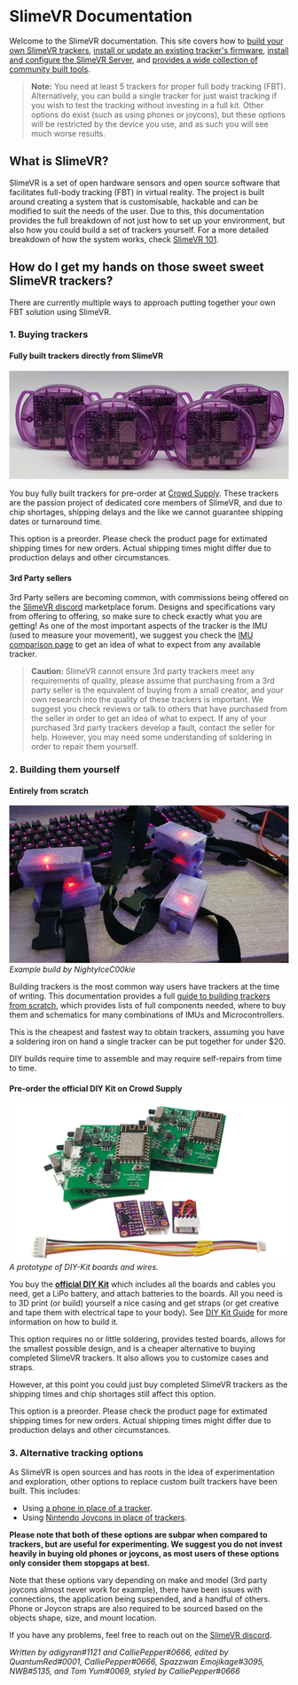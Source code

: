 # SlimeVR Documentation

Welcome to the SlimeVR documentation. This site covers how to [build your own SlimeVR trackers](diy/index.html), [install or update an existing tracker's firmware](firmware/index.html), [install and configure the SlimeVR Server](server/index.html), and [provides a wide collection of community built tools](tools/index.html).

> **Note:** You need at least 5 trackers for proper full body tracking (FBT). Alternatively, you can build a single tracker for just waist tracking if you wish to test the tracking without investing in a full kit. Other options do exist (such as using phones or joycons), but these options will be restricted by the device you use, and as such you will see much worse results.

## What is SlimeVR?

SlimeVR is a set of open hardware sensors and open source software that facilitates full-body tracking (FBT) in virtual reality. The project is built around creating a system that is customisable, hackable and can be modified to suit the needs of the user. Due to this, this documentation provides the full breakdown of not just how to set up your environment, but also how you could build a set of trackers yourself. For a more detailed breakdown of how the system works, check [SlimeVR 101](slimevr101.html).

## How do I get my hands on those sweet sweet SlimeVR trackers?

There are currently multiple ways to approach putting together your own FBT solution using SlimeVR.

### 1. Buying trackers

#### Fully built trackers directly from SlimeVR

![Slime Trackers](assets/img/slimeVRTrackers.jpg)

You buy fully built trackers for pre-order at [Crowd Supply](https://www.crowdsupply.com/slimevr/slimevr-full-body-tracker). These trackers are the passion project of dedicated core members of SlimeVR, and due to chip shortages, shipping delays and the like we cannot guarantee shipping dates or turnaround time.

This option is a preorder. Please check the product page for extimated shipping times for new orders. Actual shipping times might differ due to production delays and other circumstances.

#### 3rd Party sellers

3rd Party sellers are becoming common, with commissions being offered on the [SlimeVR discord](https://discord.gg/SlimeVR) marketplace forum. Designs and specifications vary from offering to offering, so make sure to check exactly what you are getting! As one of the most important aspects of the tracker is the IMU (used to measure your movement), we suggest you check the [IMU comparison page](diy/imu-comparison.html) to get an idea of what to expect from any available tracker.

> **Caution:** SlimeVR cannot ensure 3rd party trackers meet any requirements of quality, please assume that purchasing from a 3rd party seller is the equivalent of buying from a small creator, and your own research into the quality of these trackers is important. We suggest you check reviews or talk to others that have purchased from the seller in order to get an idea of what to expect. If any of your purchased 3rd party trackers develop a fault, contact the seller for help. However, you may need some understanding of soldering in order to repair them yourself.

### 2. Building them yourself

#### Entirely from scratch

![Example DIY build](assets/img/exampleBuild.jpg)<br>
*Example build by NightyIceC00kie*

Building trackers is the most common way users have trackers at the time of writing. This documentation provides a full [guide to building trackers from scratch](diy/index.html), which provides lists of full components needed, where to buy them and schematics for many combinations of IMUs and Microcontrollers.

This is the cheapest and fastest way to obtain trackers, assuming you have a soldering iron on hand a single tracker can be put together for under $20. 

DIY builds require time to assemble and may require self-repairs from time to time.

#### Pre-order the official DIY Kit on Crowd Supply

![DIY kit](assets/img/diyKit.jpg)<br>
*A prototype of DIY-Kit boards and wires.*

You buy the [**official DIY Kit**](https://www.crowdsupply.com/slimevr/slimevr-full-body-tracker) which includes all the boards and cables you need, get a LiPo battery, and attach batteries to the boards. All you need is to 3D print (or build) yourself a nice casing and get straps (or get creative and tape them with electrical tape to your body). See [DIY Kit Guide](/diy_kit_guide.html) for more information on how to build it.

This option requires no or little soldering, provides tested boards, allows for the smallest possible design, and is a cheaper alternative to buying completed SlimeVR trackers. It also allows you to customize cases and straps.

However, at this point you could just buy completed SlimeVR trackers as the shipping times and chip shortages still affect this option. 

This option is a preorder. Please check the product page for extimated shipping times for new orders. Actual shipping times might differ due to production delays and other circumstances.

### 3. Alternative tracking options

As SlimeVR is open sources and has roots in the idea of experimentation and exploration, other options to replace custom built trackers have been built. This includes:

- Using [a phone in place of a tracker](tools/owoTrack.md).
- Using [Nintendo Joycons in place of trackers](tools/slimevr-wrangler.html).

**Please note that both of these options are subpar when compared to trackers, but are useful for experimenting. We suggest you do not invest heavily in buying old phones or joycons, as most users of these options only consider them stopgaps at best.**

Note that these options vary depending on make and model (3rd party joycons almost never work for example), there have been issues with connections, the application being suspended, and a handful of others. Phone or Joycon straps are also required to be sourced based on the objects shape, size, and mount location.


If you have any problems, feel free to reach out on the [SlimeVR discord](https://discord.gg/SlimeVR).

*Written by adigyran#1121 and CalliePepper#0666, edited by QuantumRed#0001, CalliePepper#0666, Spazzwan Emojikage#3095, NWB#5135, and Tom Yum#0069, styled by CalliePepper#0666*
